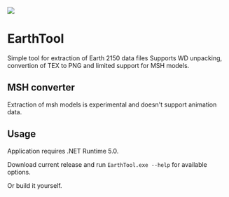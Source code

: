 ![](https://ci.appveyor.com/api/projects/status/github/Arkezar/EarthTool?svg=true)

# EarthTool
Simple tool for extraction of Earth 2150 data files
Supports WD unpacking, convertion of TEX to PNG and limited support for MSH models.

## MSH converter
Extraction of msh models is experimental and doesn't support animation data.

## Usage
Application requires .NET Runtime 5.0.

Download current release and run `EarthTool.exe --help` for available options.

Or build it yourself.
